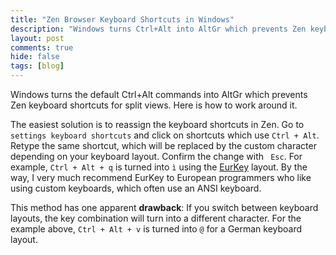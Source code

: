```yaml
---
title: "Zen Browser Keyboard Shortcuts in Windows"
description: "Windows turns Ctrl+Alt into AltGr which prevents Zen keyboard shortcuts for split views from working. Here is how to work around it."
layout: post
comments: true
hide: false
tags: [blog]
---
```


Windows turns the default Ctrl+Alt commands into AltGr which prevents Zen keyboard shortcuts for split views. Here is how to work around it.

The easiest solution is to reassign the keyboard shortcuts in Zen.
Go to `settings keyboard shortcuts` and click on shortcuts which use `Ctrl + Alt`.
Retype the same shortcut, which will be replaced by the custom character depending on your keyboard layout.
Confirm the change with ` Esc`.
For example, `Ctrl + Alt + q` is turned into `ì` using the [EurKey](https://eurkey.steffen.bruentjen.eu/) layout.
By the way, I very much recommend EurKey to European programmers who like using custom keyboards, which often use an ANSI keyboard.

This method has one apparent **drawback**:
If you switch between keyboard layouts, the key combination will turn into a different character.
For the example above, `Ctrl + Alt + v` is turned into `@` for a German keyboard layout.